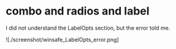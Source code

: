 # combo and radios and label

I did not understand the LabelOpts section, but the error told me.

![./screenshot/winsafe_LabelOpts_error.png]
